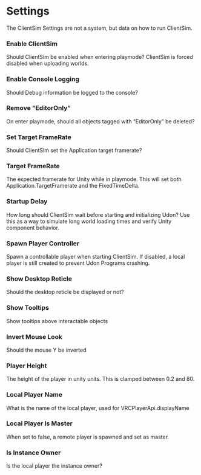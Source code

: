 # Settings

The ClientSim Settings are not a system, but data on how to run ClientSim.
### Enable ClientSim
Should ClientSim be enabled when entering playmode? ClientSim is forced disabled when uploading worlds.

### Enable Console Logging
Should Debug information be logged to the console?

### Remove “EditorOnly”
On enter playmode, should all objects tagged with “EditorOnly” be deleted?

### Set Target FrameRate
Should ClientSim set the Application target framerate?

### Target FrameRate
The expected framerate for Unity while in playmode. This will set both Application.TargetFramerate and the FixedTimeDelta.

### Startup Delay
How long should ClientSim wait before starting and initializing Udon? Use this as a way to simulate long world loading times and verify Unity component behavior.

### Spawn Player Controller
Spawn a controllable player when starting ClientSim. If disabled, a local player is still created to prevent Udon Programs crashing.

### Show Desktop Reticle
Should the desktop reticle be displayed or not?

### Show Tooltips
Show tooltips above interactable objects

### Invert Mouse Look
Should the mouse Y be inverted

### Player Height
The height of the player in unity units. This is clamped between 0.2 and 80.

### Local Player Name
What is the name of the local player, used for VRCPlayerApi.displayName

### Local Player Is Master
When set to false, a remote player is spawned and set as master.

### Is Instance Owner
Is the local player the instance owner?
